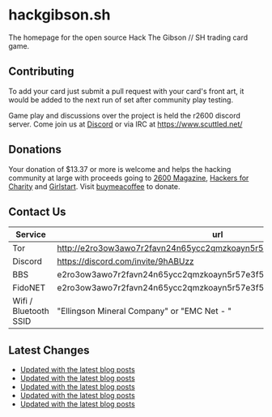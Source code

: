 # hackgibson.sh
The homepage for the open source Hack The Gibson // SH trading card game.


## Contributing

To add your card just submit a pull request with your card's front art, it would be added to the next run of set after community play testing.

Game play and discussions over the project is held the r2600 discord server. Come join us at [Discord](https://discord.com/invite/9hABUzz) or via IRC at https://www.scuttled.net/


## Donations

Your donation of $13.37 or more is welcome and helps the hacking community at large with proceeds going to [2600 Magazine](https://2600.com/), [Hackers for Charity](https://hackersforcharity.org) and [Girlstart](https://girlstart.org).  Visit [buymeacoffee](https://www.buymeacoffee.com/hackgibson.sh) to donate.


## Contact Us

Service | url
-|-
Tor | http://e2ro3ow3awo7r2favn24n65ycc2qmzkoayn5r57e3f56nvjwdcgg32ad.onion
Discord | https://discord.com/invite/9hABUzz
BBS | e2ro3ow3awo7r2favn24n65ycc2qmzkoayn5r57e3f56nvjwdcgg32ad.onion:23
FidoNET | e2ro3ow3awo7r2favn24n65ycc2qmzkoayn5r57e3f56nvjwdcgg32ad.onion:24554
Wifi / Bluetooth SSID | "Ellingson Mineral Company" or "EMC Net - <fidonet address>"

## Latest Changes
<!-- BLOG-POST-LIST:START -->
- [Updated with the latest blog posts](https://github.com/DFW2600/hackgibson.sh/commit/4d75ab2f06ff7b7443c1897fea16839efca8b566)
- [Updated with the latest blog posts](https://github.com/DFW2600/hackgibson.sh/commit/e9f726b0d462e6bb1b359c02df3e380e0921d6a4)
- [Updated with the latest blog posts](https://github.com/DFW2600/hackgibson.sh/commit/d0edd3fe001e4af32fb3684b12f85c5df3b42298)
- [Updated with the latest blog posts](https://github.com/DFW2600/hackgibson.sh/commit/6cc6e8b8213681779e4224836bc3959616151193)
- [Updated with the latest blog posts](https://github.com/DFW2600/hackgibson.sh/commit/52c6b4305e615cc384218e9879612c195a4a820b)
<!-- BLOG-POST-LIST:END -->
